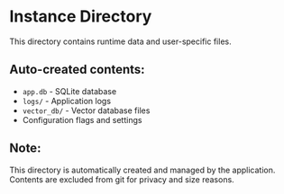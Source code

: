 # Instance Directory

This directory contains runtime data and user-specific files.

## Auto-created contents:
- `app.db` - SQLite database
- `logs/` - Application logs
- `vector_db/` - Vector database files
- Configuration flags and settings

## Note:
This directory is automatically created and managed by the application.
Contents are excluded from git for privacy and size reasons.